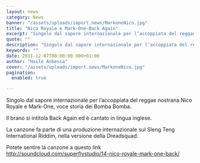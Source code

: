 ```yaml
---
layout: news
category: News
banner: "/assets/uploads/import.news/MarkoneNico.jpg"
title: "Nico Royale e Mark-One-Back Again"
excerpt: "Singolo dal sapore internazionale per l’accoppiata del reggae nostrana Nico Royale e Mark-One, voce storia dei Bomba Bomba. Il brano si intitola Back Again ed è cantato in lingua inglese. La canzone fa parte di una produzione internazionale sul Sleng Teng International Riddim, nella versione della Dreadsquad. Potete sentire la canzone a questo link http://soundcloud.com/superflystudio/14-nico-royale-mark-one-back"
quote: ""
description: "Singolo dal sapore internazionale per l’accoppiata del reggae nostrana Nico Royale e Mark-One, voce storia dei Bomba Bomba. Il brano si intitola Back Again ed è cantato in lingua inglese. La canzone fa parte di una produzione internazionale sul Sleng Teng International Riddim, nella versione della Dreadsquad. Potete sentire la canzone a questo link http://soundcloud.com/superflystudio/14-nico-royale-mark-one-back"
keywords: ""
date: 2011-12-07T00:00:00.000+01:00
author: "Haile Anbessa"
cover: "/assets/uploads/import.news/MarkoneNico.jpg"
pagination:
  enabled: true

---
```


Singolo dal sapore internazionale per l’accoppiata del reggae nostrana Nico Royale e Mark-One, voce storia dei Bomba Bomba.

Il brano si intitola Back Again ed è cantato in lingua inglese.

La canzone fa parte di una produzione internazionale sul Sleng Teng International Riddim, nella versione della Dreadsquad.

Potete sentire la canzone a questo link http://soundcloud.com/superflystudio/14-nico-royale-mark-one-back/